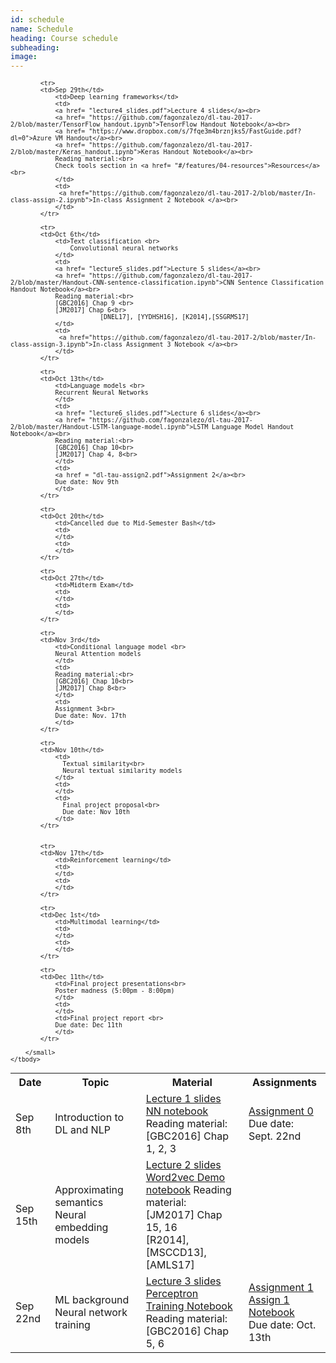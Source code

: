 ```yaml
---
id: schedule
name: Schedule
heading: Course schedule
subheading: 
image: 
---
```


<table class="table table-condensed">
	<tbody>
		<tr>
			<th>Date</th>
			<th>Topic</th>
			<th>Material</th>
			<th>Assignments</th>
		</tr>
		<small>
			<tr>
			<td>Sep 8th</td>
				<td>Introduction to DL and NLP</td>
				<td>
				<a href= "lecture1_slides.pdf">Lecture 1 slides</a><br>
				<a href= "https://github.com/fagonzalezo/dl-tau-2017-2/blob/master/quickIntro2NN.ipynb">NN notebook</a><br>
				Reading material:<br>
				[GBC2016] Chap 1, 2, 3
				</td>
				<td>
				<a href= "assign0.pdf">Assignment 0</a><br>
				Due date: Sept. 22nd
				</td>
			</tr>
			<tr>
			<td>Sep 15th</td>
				<td> Approximating semantics <br>
				Neural embedding models</td>
				<td>
				<a href= "lecture2_slides.pdf">Lecture 2 slides</a><br>
				<a href= "https://github.com/fagonzalezo/dl-tau-2017-2/blob/master/word2vec_demo.ipynb">Word2vec Demo notebook</a>
				Reading material:<br>
				[JM2017] Chap 15, 16 <br>
				[R2014], [MSCCD13], [AMLS17]
				</td>
				<td>
				</td>
			</tr>
                        <tr>
			<td>Sep 22nd</td>
				<td>ML background<br>
				Neural network training</td>
				<td>
				<a href= "lecture3_slides.pdf">Lecture 3 slides</a><br>
				<a href= "https://github.com/fagonzalezo/dl-tau-2017-2/blob/master/perceptron-training.ipynb">Perceptron Training Notebook</a><br>
				Reading material:<br>
				[GBC2016] Chap 5, 6
				</td>
				<td>
				<a href="assign1.pdf"> Assignment 1 </a><br>                          
			     <a href="https://github.com/fagonzalezo/dl-tau-2017-2/blob/master/assign1-nn-word2vec.ipynb"> Assign 1 Notebook </a><br> 
				Due date: Oct. 13th
				</td>
			</tr>

			<tr>
			<td>Sep 29th</td>
				<td>Deep learning frameworks</td>
				<td>
				<a href= "lecture4_slides.pdf">Lecture 4 slides</a><br>
				<a href= "https://github.com/fagonzalezo/dl-tau-2017-2/blob/master/TensorFlow_handout.ipynb">TensorFlow Handout Notebook</a><br>
				<a href= "https://www.dropbox.com/s/7fqe3m4brznjks5/FastGuide.pdf?dl=0">Azure VM Handout</a><br>
				<a href= "https://github.com/fagonzalezo/dl-tau-2017-2/blob/master/Keras_handout.ipynb">Keras Handout Notebook</a><br>
				Reading material:<br>
				Check tools section in <a href= "#/features/04-resources">Resources</a><br>
				</td>
				<td>
			     <a href="https://github.com/fagonzalezo/dl-tau-2017-2/blob/master/In-class-assign-2.ipynb">In-class Assignment 2 Notebook </a><br> 
				</td>
			</tr>

			<tr>
			<td>Oct 6th</td>
				<td>Text classification <br>
                    Convolutional neural networks
				</td>
				<td>
				<a href= "lecture5_slides.pdf">Lecture 5 slides</a><br>
				<a href= "https://github.com/fagonzalezo/dl-tau-2017-2/blob/master/Handout-CNN-sentence-classification.ipynb">CNN Sentence Classification Handout Notebook</a><br>
				Reading material:<br>
				[GBC2016] Chap 9 <br>
				[JM2017] Chap 6<br>		
	                        [DNEL17], [YYDHSH16], [K2014],[SSGRMS17]
				</td>
				<td>
			     <a href="https://github.com/fagonzalezo/dl-tau-2017-2/blob/master/In-class-assign-3.ipynb">In-class Assignment 3 Notebook </a><br> 
				</td>
			</tr>

			<tr>
			<td>Oct 13th</td>
				<td>Language models <br>
				Recurrent Neural Networks
				</td>
				<td>
				<a href= "lecture6_slides.pdf">Lecture 6 slides</a><br>
				<a href= "https://github.com/fagonzalezo/dl-tau-2017-2/blob/master/Handout-LSTM-language-model.ipynb">LSTM Language Model Handout Notebook</a><br>
				Reading material:<br>
				[GBC2016] Chap 10<br>
				[JM2017] Chap 4, 8<br>		
				</td>
				<td>
				<a href = "dl-tau-assign2.pdf">Assignment 2</a><br>
				Due date: Nov 9th 
				</td>
			</tr>

			<tr>
			<td>Oct 20th</td>
				<td>Cancelled due to Mid-Semester Bash</td>
				<td>
				</td>
				<td>
				</td>
			</tr>
		
			<tr>
			<td>Oct 27th</td>
				<td>Midterm Exam</td>
				<td>
				</td>
				<td>
				</td>
			</tr>

			<tr>
			<td>Nov 3rd</td>
				<td>Conditional language model <br>
				Neural Attention models
				</td>
				<td>
				Reading material:<br>
				[GBC2016] Chap 10<br>
				[JM2017] Chap 8<br>	
				</td>
				<td>
				Assignment 3<br> 
				Due date: Nov. 17th
				</td>
			</tr>

			<tr>
			<td>Nov 10th</td>
				<td>
				  Textual similarity<br>
				  Neural textual similarity models
				</td>
				<td>
				</td>
				<td>
				  Final project proposal<br>
				  Due date: Nov 10th
				</td>
			</tr>


			<tr>
			<td>Nov 17th</td>
				<td>Reinforcement learning</td>
				<td>
				</td>
				<td>
				</td>
			</tr>

			<tr>
			<td>Dec 1st</td>
				<td>Multimodal learning</td>
				<td>
				</td>
				<td>
				</td>
			</tr>			

			<tr>
			<td>Dec 11th</td>
				<td>Final project presentations<br>
				Poster madness (5:00pm - 8:00pm)
				</td>
				<td>
				</td>
				<td>Final project report <br>
				Due date: Dec 11th
				</td>
			</tr>

		</small>
	</tbody>
</table>
